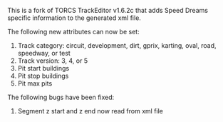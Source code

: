 This is a fork of TORCS TrackEditor v1.6.2c that adds Speed Dreams specific information to the generated xml file.

The following new attributes can now be set:
1. Track category: circuit, development, dirt, gprix, karting, oval, road, speedway, or test
2. Track version: 3, 4, or 5
3. Pit start buildings
4. Pit stop buildings
5. Pit max pits

The following bugs have been fixed:
1. Segment z start and z end now read from xml file
